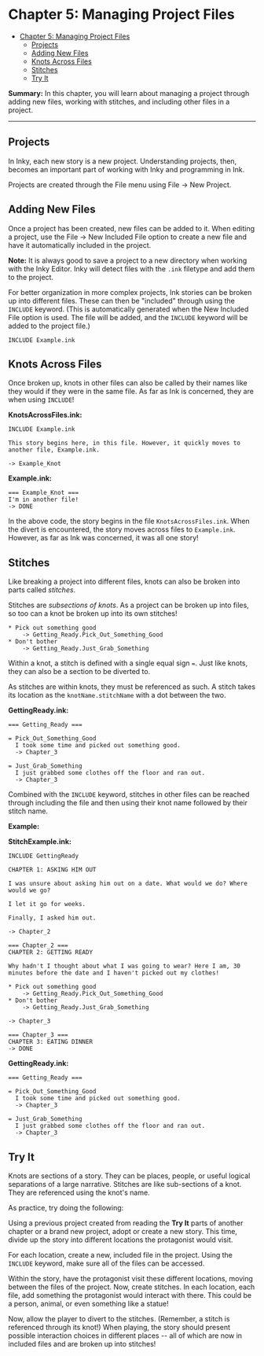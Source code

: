 # Chapter 5: Managing Project Files

- [Chapter 5: Managing Project Files](#chapter-5-managing-project-files)
  - [Projects](#projects)
  - [Adding New Files](#adding-new-files)
  - [Knots Across Files](#knots-across-files)
  - [Stitches](#stitches)
  - [Try It](#try-it)

**Summary:** In this chapter, you will learn about managing a project through adding new files, working with stitches, and including other files in a project.

---

## Projects

In Inky, each new story is a new project. Understanding projects, then, becomes an important part of working with Inky and programming in Ink.

Projects are created through the File menu using File -> New Project.

## Adding New Files

Once a project has been created, new files can be added to it. When editing a project, use the File → New Included File option to create a new file and have it automatically included in the project.

**Note:** It is always good to save a project to a new directory when working with the Inky Editor. Inky will detect files with the `.ink` filetype and add them to the project.

For better organization in more complex projects, Ink stories can be broken up into different files. These can then be "included" through using the `INCLUDE` keyword. (This is automatically generated when the New Included File option is used. The file will be added, and the `INCLUDE` keyword will be added to the project file.)

```ink
INCLUDE Example.ink
```

## Knots Across Files

Once broken up, knots in other files can also be called by their names like they would if they were in the same file. As far as Ink is concerned, they are when using `INCLUDE`!

**KnotsAcrossFiles.ink:**

```ink
INCLUDE Example.ink

This story begins here, in this file. However, it quickly moves to another file, Example.ink.

-> Example_Knot
```

**Example.ink:**

```ink
=== Example_Knot ===
I'm in another file!
-> DONE
```

In the above code, the story begins in the file `KnotsAcrossFiles.ink`. When the divert is encountered, the story moves across files to `Example.ink`. However, as far as Ink was concerned, it was all one story!

## Stitches

Like breaking a project into different files, knots can also be broken into parts called *stitches*.

Stitches are *subsections of knots*. As a project can be broken up into files, so too can a knot be broken up into its own stitches!

```ink
* Pick out something good
    -> Getting_Ready.Pick_Out_Something_Good
* Don't bother
    -> Getting_Ready.Just_Grab_Something
```

Within a knot, a stitch is defined with a single equal sign `=`. Just like knots, they can also be a section to be diverted to.

As stitches are within knots, they must be referenced as such. A stitch takes its location as the `knotName.stitchName` with a dot between the two.

**GettingReady.ink:**

```ink
=== Getting_Ready ===

= Pick_Out_Something_Good
  I took some time and picked out something good.
  -> Chapter_3
  
= Just_Grab_Something
  I just grabbed some clothes off the floor and ran out.
  -> Chapter_3
```

Combined with the `INCLUDE` keyword, stitches in other files can be reached through including the file and then using their knot name followed by their stitch name.

**Example:**

**StitchExample.ink:**

```ink
INCLUDE GettingReady

CHAPTER 1: ASKING HIM OUT

I was unsure about asking him out on a date. What would we do? Where would we go?

I let it go for weeks.

Finally, I asked him out.

-> Chapter_2

=== Chapter_2 ===
CHAPTER 2: GETTING READY

Why hadn't I thought about what I was going to wear? Here I am, 30 minutes before the date and I haven't picked out my clothes!

* Pick out something good
    -> Getting_Ready.Pick_Out_Something_Good
* Don't bother
    -> Getting_Ready.Just_Grab_Something

-> Chapter_3

=== Chapter_3 ===
CHAPTER 3: EATING DINNER
-> DONE

```

**GettingReady.ink:**

```ink
=== Getting_Ready ===

= Pick_Out_Something_Good
  I took some time and picked out something good.
  -> Chapter_3
  
= Just_Grab_Something
  I just grabbed some clothes off the floor and ran out.
  -> Chapter_3
```

## Try It

Knots are sections of a story. They can be places, people, or useful logical separations of a large narrative. Stitches are like sub-sections of a knot. They are referenced using the knot's name.

As practice, try doing the following:

Using a previous project created from reading the **Try It** parts of another chapter or a brand new project, adopt or create a new story. This time, divide up the story into different locations the protagonist would visit.

For each location, create a new, included file in the project. Using the `INCLUDE` keyword, make sure all of the files can be accessed.

Within the story, have the protagonist visit these different locations, moving between the files of the project. Now, create stitches. In each location, each file, add something the protagonist would interact with there. This could be a person, animal, or even something like a statue!

Now, allow the player to divert to the stitches. (Remember, a stitch is referenced through its knot!) When playing, the story should present possible interaction choices in different places -- all of which are now in included files and are broken up into stitches!
